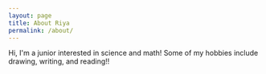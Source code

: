 ```yaml
---
layout: page
title: About Riya
permalink: /about/
---
```


Hi, I'm a junior interested in science and math! Some of my hobbies include drawing, writing, and reading!!
